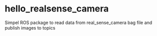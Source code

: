 # hello_realsense_camera
Simpel ROS package to read data from real_sense_camera bag file and publish images to topics

